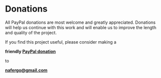 # Donations

<div class="entry-content">

All PayPal donations are most welcome and greatly appreciated. Donations will help us continue with this work and will enable us to improve the length and quality of the project.

If you find this project useful, please consider making a

**friendly [PayPal donation](https://www.paypal.com/webapps/mpp/send-money-online)**

to

**nafergo@gmail.com**

